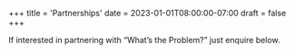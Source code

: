 +++
title = 'Partnerships'
date = 2023-01-01T08:00:00-07:00
draft = false
+++

If interested in partnering with “What’s the Problem?” just enquire below.
